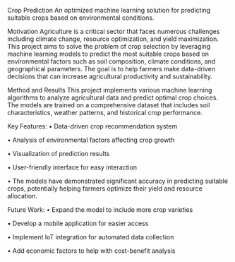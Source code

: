 Crop Prediction
An optimized machine learning solution for predicting suitable crops based on environmental conditions.

Motivation
Agriculture is a critical sector that faces numerous challenges including climate change, resource optimization, and yield maximization. This project aims to solve the problem of crop selection by leveraging machine learning models to predict the most suitable crops based on environmental factors such as soil composition, climate conditions, and geographical parameters. The goal is to help farmers make data-driven decisions that can increase agricultural productivity and sustainability.

Method and Results
This project implements various machine learning algorithms to analyze agricultural data and predict optimal crop choices. The models are trained on a comprehensive dataset that includes soil characteristics, weather patterns, and historical crop performance.

Key Features:
•	Data-driven crop recommendation system

•	Analysis of environmental factors affecting crop growth

•	Visualization of prediction results

•	User-friendly interface for easy interaction

•	The models have demonstrated significant accuracy in predicting suitable crops, potentially helping farmers optimize their yield and resource allocation.


Future Work:
•	Expand the model to include more crop varieties

•	Develop a mobile application for easier access

•	Implement IoT integration for automated data collection

•	Add economic factors to help with cost-benefit analysis
